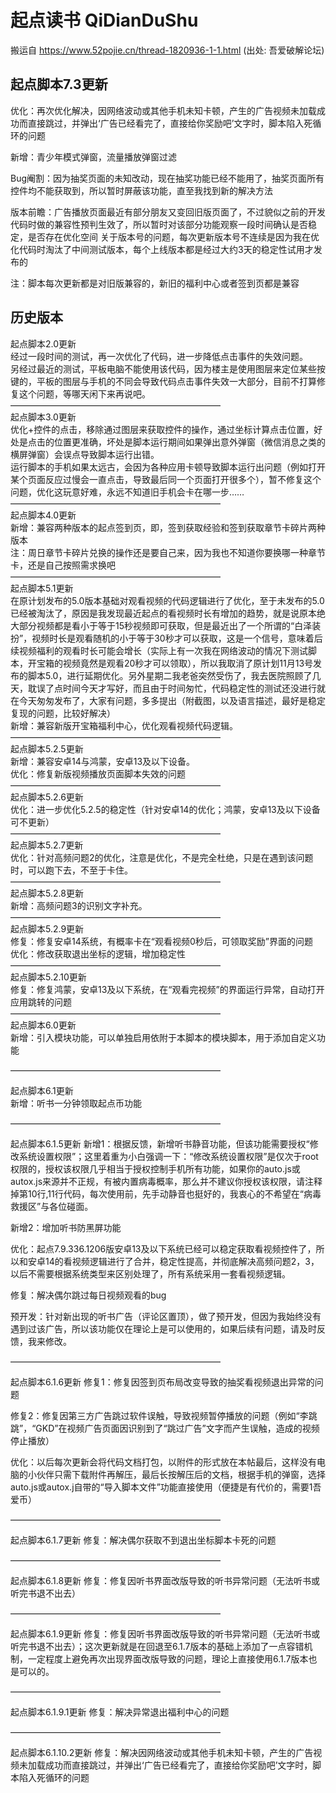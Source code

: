 # 起点读书 QiDianDuShu
搬运自 https://www.52pojie.cn/thread-1820936-1-1.html (出处: 吾爱破解论坛)

## 起点脚本7.3更新
优化：再次优化解决，因网络波动或其他手机未知卡顿，产生的广告视频未加载成功而直接跳过，并弹出‘广告已经看完了，直接给你奖励吧’文字时，脚本陷入死循环的问题

新增：青少年模式弹窗，流量播放弹窗过滤

Bug阉割：因为抽奖页面的未知改动，现在抽奖功能已经不能用了，抽奖页面所有控件均不能获取到，所以暂时屏蔽该功能，直至我找到新的解决方法

版本前瞻：广告播放页面最近有部分朋友又变回旧版页面了，不过貌似之前的开发代码时做的兼容性预判生效了，所以暂时对该部分功能观察一段时间确认是否稳定，是否存在优化空间
关于版本号的问题，每次更新版本号不连续是因为我在优化代码时淘汰了中间测试版本，每个上线版本都是经过大约3天的稳定性试用才发布的

注：脚本每次更新都是对旧版兼容的，新旧的福利中心或者签到页都是兼容



## 历史版本
起点脚本2.0更新  
经过一段时间的测试，再一次优化了代码，进一步降低点击事件的失效问题。  
另经过最近的测试，平板电脑不能使用该代码，因为楼主是使用图层来定位某些按键的，平板的图层与手机的不同会导致代码点击事件失效一大部分，目前不打算修复这个问题，等哪天闲下来再说吧。  
————————————————————————  
起点脚本3.0更新  
优化+控件的点击，移除通过图层来获取控件的操作，通过坐标计算点击位置，好处是点击的位置更准确，坏处是脚本运行期间如果弹出意外弹窗（微信消息之类的横屏弹窗）会误点导致脚本运行出错。  
运行脚本的手机如果太远古，会因为各种应用卡顿导致脚本运行出问题（例如打开某个页面反应过慢会一直点击，导致最后同一个页面打开很多个），暂不修复这个问题，优化这玩意好难，永远不知道旧手机会卡在哪一步……  
————————————————————————  
起点脚本4.0更新  
新增：兼容两种版本的起点签到页，即，签到获取经验和签到获取章节卡碎片两种版本  
注：周日章节卡碎片兑换的操作还是要自己来，因为我也不知道你要换哪一种章节卡，还是自己按照需求换吧  
————————————————————————  
起点脚本5.1更新  
在原计划发布的5.0版本基础对观看视频的代码逻辑进行了优化，至于未发布的5.0已经被淘汰了，原因是我发现最近起点的看视频时长有增加的趋势，就是说原本绝大部分视频都是看小于等于15秒视频即可获取，但是最近出了一个所谓的“白泽装扮”，视频时长是观看随机的小于等于30秒才可以获取，这是一个信号，意味着后续视频福利的观看时长可能会增长（实际上有一次我在网络波动的情况下测试脚本，开宝箱的视频竟然是观看20秒才可以领取），所以我取消了原计划11月13号发布的脚本5.0，进行延期优化。另外星期二我老爸突然受伤了，我去医院照顾了几天，耽误了点时间今天才写好，而且由于时间匆忙，代码稳定性的测试还没进行就在今天匆匆发布了，大家有问题，多多提出（附截图，以及语言描述，最好是稳定复现的问题，比较好解决）  
新增：兼容新版开宝箱福利中心，优化观看视频代码逻辑。  
————————————————————————  
起点脚本5.2.5更新  
新增：兼容安卓14与鸿蒙，安卓13及以下设备。  
优化：修复新版视频播放页面脚本失效的问题  
————————————————————————  
起点脚本5.2.6更新  
优化：进一步优化5.2.5的稳定性（针对安卓14的优化；鸿蒙，安卓13及以下设备可不更新）  
————————————————————————  
起点脚本5.2.7更新  
优化：针对高频问题2的优化，注意是优化，不是完全杜绝，只是在遇到该问题时，可以跑下去，不至于卡住。  
————————————————————————  
起点脚本5.2.8更新  
新增：高频问题3的识别文字补充。  
————————————————————————  
起点脚本5.2.9更新  
修复：修复安卓14系统，有概率卡在“观看视频0秒后，可领取奖励”界面的问题  
优化：修改获取退出坐标的逻辑，增加稳定性  
————————————————————————  
起点脚本5.2.10更新  
修复：修复鸿蒙，安卓13及以下系统，在“观看完视频”的界面运行异常，自动打开应用跳转的问题  
————————————————————————  
起点脚本6.0更新  
新增：引入模块功能，可以单独启用依附于本脚本的模块脚本，用于添加自定义功能

————————————————————————  

起点脚本6.1更新  
新增：听书一分钟领取起点币功能  

————————————————————————

起点脚本6.1.5更新
新增1：根据反馈，新增听书静音功能，但该功能需要授权“修改系统设置权限”；这里着重为小白强调一下：“修改系统设置权限”是仅次于root权限的，授权该权限几乎相当于授权控制手机所有功能，如果你的auto.js或autox.js来源并不正规，有被内置病毒概率，那么并不建议你授权该权限，请注释掉第10行,11行代码，每次使用前，先手动静音也挺好的，我衷心的不希望在“病毒救援区”与各位碰面。

新增2：增加听书防黑屏功能

优化：起点7.9.336.1206版安卓13及以下系统已经可以稳定获取看视频控件了，所以和安卓14的看视频逻辑进行了合并，稳定性提高，并彻底解决高频问题2，3，以后不需要根据系统类型来区别处理了，所有系统采用一套看视频逻辑。

修复：解决偶尔跳过每日视频观看的bug

预开发：针对新出现的听书广告（评论区置顶），做了预开发，但因为我始终没有遇到过该广告，所以该功能仅在理论上是可以使用的，如果后续有问题，请及时反馈，我来修改。

————————————————————————


起点脚本6.1.6更新
修复1：修复因签到页布局改变导致的抽奖看视频退出异常的问题

修复2：修复因第三方广告跳过软件误触，导致视频暂停播放的问题（例如“李跳跳”，“GKD”在视频广告页面因识别到了“跳过广告”文字而产生误触，造成的视频停止播放）

优化：以后每次更新会将代码文档打包，以附件的形式放在本帖最后，这样没有电脑的小伙伴只需下载附件再解压，最后长按解压后的文档，根据手机的弹窗，选择auto.js或autox.j自带的“导入脚本文件”功能直接使用（便捷是有代价的，需要1吾爱币）

————————————————————————

起点脚本6.1.7更新
修复：解决偶尔获取不到退出坐标脚本卡死的问题

————————————————————————

起点脚本6.1.8更新
修复：修复因听书界面改版导致的听书异常问题（无法听书或听完书退不出去）

————————————————————————

起点脚本6.1.9更新
修复：修复因听书界面改版导致的听书异常问题（无法听书或听完书退不出去）；这次更新就是在回退至6.1.7版本的基础上添加了一点容错机制，一定程度上避免再次出现界面改版导致的问题，理论上直接使用6.1.7版本也是可以的。

————————————————————————

起点脚本6.1.9.1更新
修复：解决异常退出福利中心的问题

————————————————————————

起点脚本6.1.10.2更新
修复：解决因网络波动或其他手机未知卡顿，产生的广告视频未加载成功而直接跳过，并弹出‘广告已经看完了，直接给你奖励吧’文字时，脚本陷入死循环的问题


